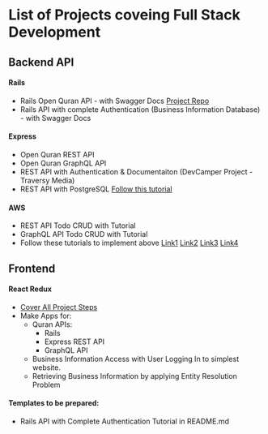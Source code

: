 # List of Projects coveing Full Stack Development

## Backend API

#### Rails
- Rails Open Quran API - with Swagger Docs [Project Repo](https://github.com/RaoAkif/QuranAPI_Rails)
- Rails API with complete Authentication (Business Information Database) - with Swagger Docs

#### Express
- Open Quran REST API
- Open Quran GraphQL API
- REST API with Authentication & Documentaiton (DevCamper Project - Traversy Media)
- REST API with PostgreSQL [Follow this tutorial](https://www.youtube.com/playlist?list=PLillGF-RfqbaEmlPcX5e_ejaK7Y5MydkW)

#### AWS
- REST API Todo CRUD with Tutorial
- GraphQL API Todo CRUD with Tutorial
- Follow these tutorials to implement above  [Link1](https://www.youtube.com/watch?v=7YgZC0tZJ8A) [Link2](https://www.youtube.com/watch?v=enYadeUMP0E) [Link3](https://www.youtube.com/watch?v=_j8_oiY4GRk) [Link4](https://www.youtube.com/watch?v=UnV_YDz_IIE)


## Frontend

#### React Redux
- [Cover All Project Steps](https://www.youtube.com/playlist?list=PL0Zuz27SZ-6M1J5I1w2-uZx36Qp6qhjKo)
- Make Apps for:
  - Quran APIs: 
    - Rails 
    - Express REST API 
    - GraphQL API
  - Business Information Access with User Logging In to simplest website. 
  - Retrieving Business Information by applying Entity Resolution Problem 

#### Templates to be prepared:
- Rails API with Complete Authentication Tutorial in README.md
